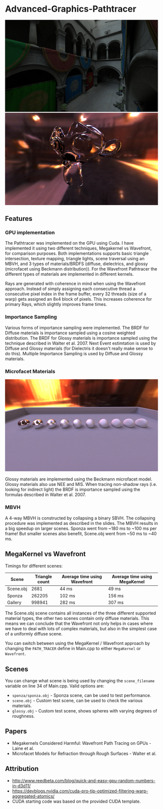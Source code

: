 # Advanced-Graphics-Pathtracer

![Sponza](Screenshots/Sponza.png "Sponza")
![Glass](Screenshots/Glass.png "Dielectrics")

## Features

### GPU implementation
The Pathtracer was implemented on the GPU using Cuda. 
I have implemented it using two different techniques, Megakernel vs Wavefront, for comparison purposes.
Both implementations supports basic triangle intersection, texture mapping, triangle lights, scene traversal using an MBVH, and 3 types of materials/BRDFS (diffuse, dielectrics, and glossy (microfacet using Beckmann distribution)).
For the Wavefront Pathtracer the different types of materials are implemented in different kernels.

Rays are generated with coherence in mind when using the Wavefront approach. Instead of simply assigning each consecutive thread a consecutive pixel index in the frame buffer, every 32 threads (size of a warp) gets assigned an 8x4 block of pixels. This increases coherence for primary Rays, which slightly improves frame times.

### Importance Sampling
Various forms of importance sampling were implemented.
The BRDF for Diffuse materials is importance sampled using a cosine weighted distribution. 
The BRDF for Glossy materials is importance sampled using the technique described in Walter et al. 2007.
Next Event estimtation is used by Diffuse and Glossy materials (for Dielectris it doesn't really make sense to do this). 
Multiple Importance Sampling is used by Diffuse and Glossy materials.

### Microfacet Materials

![Microfacet Model](Screenshots/Microfacets.png "Glossy materials using the Beckmann microfacet model")

Glossy materials are implemented using the Beckmann microfacet model.
Glossy materials also use NEE and MIS.
When tracing non-shadow rays (i.e. looking for indirect light) the BRDF is importance sampled using the formulas described in Walter et al. 2007.

### MBVH
A 4-way MBVH is constructed by collapsing a binary SBVH. The collapsing procedure was implemented as described in the slides. The MBVH results in a big speedup on larger scenes. Sponza went from ~180 ms to ~100 ms per frame! But smaller scenes also benefit, Scene.obj went from ~50 ms to ~40 ms.

## MegaKernel vs Wavefront
Timings for different scenes:

| Scene     |  Triangle count |  Average time using Wavefront |  Average time using MegaKernel |
|-----------|-----------------|-------------------------------|--------------------------------|
| Scene.obj |  2681           |  44 ms                        |  49 ms                         |
| Sponza    |  262205         |  102 ms                       |  156 ms                        |
| Gallery   |  998941         |  282 ms                       |  307 ms                        |

The Scene.obj scene contains all instances of the three different supported material types, the other two scenes contain only diffuse materials.
This means we can conclude that the Wavefront not only helps in cases where we have to deal with lots of complex materials, but also in the simplest case of a uniformly diffuse scene.

You can switch between using the MegaKernel / Wavefront approach by changing the ```PATH_TRACER``` define in Main.cpp to either ```MegaKernel``` or ```Wavefront```.

## Scenes
You can change what scene is being used by changing the ```scene_filename``` variable on line 34 of Main.cpp. Valid options are:
- ```sponza/sponza.obj``` - Sponza scene, can be used to test performance.
- ```scene.obj``` - Custom test scene, can be used to check the various materials.
- ```glossy.obj``` - Custom test scene, shows spheres with varying degrees of roughness.

## Papers
- Megakernels Considered Harmful: Wavefront Path Tracing on GPUs - Laine et al.
- Microfacet Models for Refraction through Rough Surfaces - Walter et al.

## Attribution
- http://www.reedbeta.com/blog/quick-and-easy-gpu-random-numbers-in-d3d11/
- https://devblogs.nvidia.com/cuda-pro-tip-optimized-filtering-warp-aggregated-atomics/
- CUDA starting code was based on the provided CUDA template.
